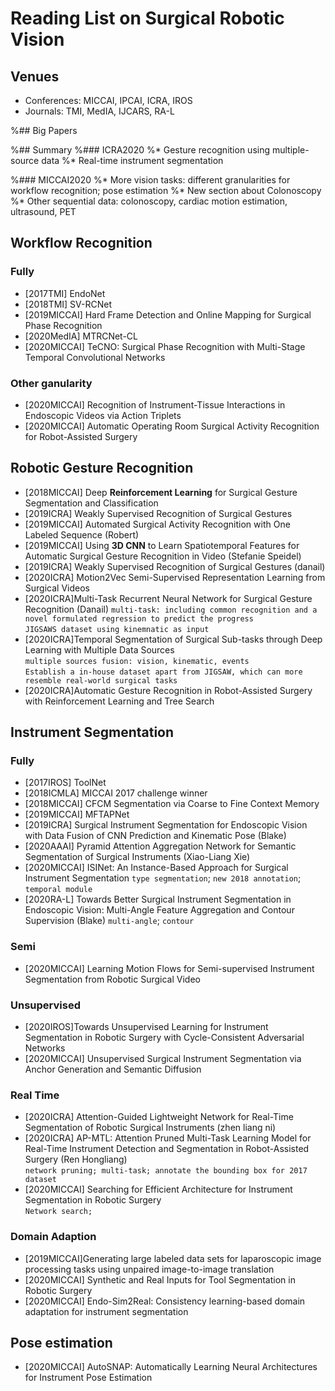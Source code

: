 # Reading List on Surgical Robotic Vision

## Venues
* Conferences: MICCAI, IPCAI, ICRA, IROS  
* Journals: TMI, MedIA, IJCARS, RA-L

%## Big Papers

%## Summary
%### ICRA2020
%* Gesture recognition using multiple-source data
%* Real-time instrument segmentation

%### MICCAI2020
%* More vision tasks: different granularities for workflow recognition; pose estimation
%* New section about Colonoscopy
%* Other sequential data: colonoscopy, cardiac motion estimation, ultrasound, PET  


## Workflow Recognition
### Fully
* [2017TMI] EndoNet
* [2018TMI] SV-RCNet
* [2019MICCAI] Hard Frame Detection and Online Mapping for Surgical Phase Recognition
* [2020MedIA] MTRCNet-CL
* [2020MICCAI] TeCNO: Surgical Phase Recognition with Multi-Stage Temporal Convolutional Networks

### Other ganularity
* [2020MICCAI] Recognition of Instrument-Tissue Interactions in Endoscopic Videos via Action Triplets
* [2020MICCAI] Automatic Operating Room Surgical Activity Recognition for Robot-Assisted Surgery


## Robotic Gesture Recognition
* [2018MICCAI] Deep **Reinforcement Learning** for Surgical Gesture Segmentation and Classification
* [2019ICRA] Weakly Supervised Recognition of Surgical Gestures
* [2019MICCAI] Automated Surgical Activity Recognition with One Labeled Sequence (Robert)
* [2019MICCAI] Using **3D CNN** to Learn Spatiotemporal Features for Automatic Surgical Gesture Recognition in Video (Stefanie Speidel)
* [2019ICRA] Weakly Supervised Recognition of Surgical Gestures (danail)
* [2020ICRA] Motion2Vec Semi-Supervised Representation Learning from Surgical Videos
* [2020ICRA]Multi-Task Recurrent Neural Network for Surgical Gesture Recognition (Danail)
`multi-task: including common recognition and a novel formulated regression to predict the progress`  
`JIGSAWS dataset using kinemnatic as input`   
* [2020ICRA]Temporal Segmentation of Surgical Sub-tasks through Deep Learning with Multiple Data Sources  
`multiple sources fusion: vision, kinematic, events`  
`Establish a in-house dataset apart from JIGSAW, which can more resemble real-world surgical tasks`
* [2020ICRA]Automatic Gesture Recognition in Robot-Assisted Surgery with Reinforcement Learning and Tree Search



## Instrument Segmentation
### Fully
* [2017IROS] ToolNet
* [2018ICMLA] MICCAI 2017 challenge winner
* [2018MICCAI] CFCM Segmentation via Coarse to Fine Context Memory
* [2019MICCAI] MFTAPNet
* [2019ICRA] Surgical Instrument Segmentation for Endoscopic Vision with Data Fusion of CNN Prediction and Kinematic Pose (Blake)
* [2020AAAI] Pyramid Attention Aggregation Network for Semantic Segmentation of Surgical Instruments (Xiao-Liang Xie)
* [2020MICCAI] ISINet: An Instance-Based Approach for Surgical Instrument Segmentation
`type segmentation`; `new 2018 annotation`; `temporal module`
* [2020RA-L] Towards Better Surgical Instrument Segmentation in Endoscopic Vision: Multi-Angle Feature Aggregation and Contour Supervision (Blake)
`multi-angle`; `contour`


### Semi
* [2020MICCAI] Learning Motion Flows for Semi-supervised Instrument Segmentation from Robotic Surgical Video

### Unsupervised
* [2020IROS]Towards Unsupervised Learning for Instrument Segmentation in Robotic Surgery with Cycle-Consistent Adversarial Networks
* [2020MICCAI] Unsupervised Surgical Instrument Segmentation via Anchor Generation and Semantic Diffusion


### Real Time
* [2020ICRA] Attention-Guided Lightweight Network for Real-Time Segmentation of Robotic Surgical Instruments (zhen liang ni)
* [2020ICRA] AP-MTL: Attention Pruned Multi-Task Learning Model for Real-Time Instrument Detection and Segmentation in Robot-Assisted Surgery (Ren Hongliang)  
`network pruning; multi-task; annotate the bounding box for 2017 dataset`
* [2020MICCAI] Searching for Efficient Architecture for Instrument Segmentation in Robotic Surgery  
`Network search;`

### Domain Adaption
* [2019MICCAI]Generating large labeled data sets for laparoscopic image processing tasks using unpaired image-to-image translation
* [2020MICCAI] Synthetic and Real Inputs for Tool Segmentation in Robotic Surgery
* [2020MICCAI] Endo-Sim2Real: Consistency learning-based domain adaptation for instrument segmentation

## Pose estimation
* [2020MICCAI] AutoSNAP: Automatically Learning Neural Architectures for Instrument Pose Estimation


